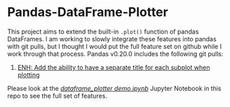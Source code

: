 # Pandas-DataFrame-Plotter

This project aims to extend the built-in `.plot()` function of pandas DataFrames. I am working to slowly integrate these features into pandas with git pulls, but I thought I would put the full feature set on github while I work through that process. Pandas v0.20.0 includes the following git pulls:

1. [ENH: Add the ability to have a separate title for each subplot when plotting](https://github.com/pandas-dev/pandas/pull/14753)

Please look at the [*dataframe_plotter demo.ipynb*](https://github.com/bmagnusson/Pandas-DataFrame-Plotter/blob/master/dataframe_plotter%20demo.ipynb) Jupyter Notebook in this repo to see the full set of features.